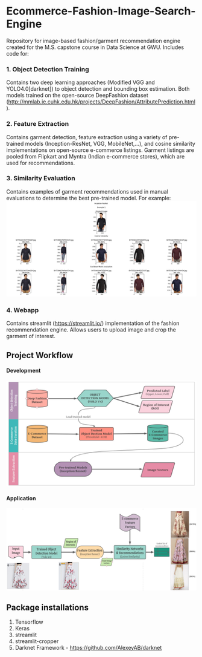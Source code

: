 # Ecommerce-Fashion-Image-Search-Engine

Repository for image-based fashion/garment recommendation engine created for the M.S. capstone course in Data Science at GWU. Includes code for:

### 1. Object Detection Training
Contains two deep learning approaches (Modified VGG and YOLO4.0[darknet]) to object detection and bounding box estimation. Both models trained on the open-source DeepFashion dataset (http://mmlab.ie.cuhk.edu.hk/projects/DeepFashion/AttributePrediction.html). 

### 2. Feature Extraction
Contains garment detection, feature extraction using a variety of pre-trained models (Inception-ResNet, VGG, MobileNet,...), and cosine similarity implementations on open-source e-commerce listings. Garment listings are pooled from Flipkart and Myntra (Indian e-commerce stores), which are used for recommendations. 

### 3. Similarity Evaluation
Contains examples of garment recommendations used in manual evaluations to determine the best pre-trained model. For example:
![Evaluatio_Image](Similarity_Evaluation/Test_samples/upper_samples/black.jpg?raw=true)
### 4. Webapp
Contains streamlit (https://streamlit.io/) implementation of the fashion recommendation engine. Allows users to upload image and crop the garment of interest. 

## Project Workflow

#### Development
![Workflow](work_flow1.JPG?raw=true)

#### Application
![Workflow](work_flow2.JPG?raw=true)

## Package installations
1. Tensorflow
2. Keras
3. streamlit
4. streamlit-cropper
5. Darknet Framework - https://github.com/AlexeyAB/darknet

